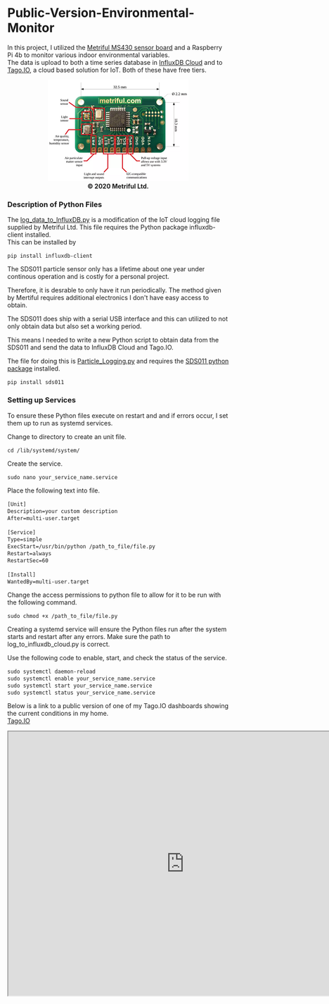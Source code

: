 # Public-Version-Environmental-Monitor



In this project, I utilized the [Metriful MS430 sensor board](https://www.metriful.com/ms430) and a Raspberry Pi 4b to monitor various indoor environmental variables.  
The data is upload to both a time series database in [InfluxDB Cloud](https://www.influxdata.com/products/influxdb-cloud/) and to [Tago.IO](https://tago.io/), a cloud based solution for IoT.  Both of these have free tiers.  

<figure align="center">
<img src="MS430.png"/>
<figcaption align = "center"><b>© 2020 Metriful Ltd.</b></figcaption>
</figure>


### **Description of Python Files**  
  

The [log_data_to_InfluxDB.py](log_data_to_InfluxDB.py) is a modification of the IoT cloud logging file supplied by Metriful Ltd.  This file requires the Python package influxdb-client installed.  
This can be installed by
```
pip install influxdb-client
```

The SDS011 particle sensor only has a lifetime about one year under continous operation and is costly for a personal project.  

Therefore, it is desrable to only have it run periodically.  The method given by Mertiful requires additional electronics I don't have easy access to obtain.  

The SDS011 does ship with a serial USB interface and this can utilized to not only obtain data but also set a working period.  

This means I needed to write a new Python script to obtain data from the SDS011 and send the data to InfluxDB Cloud and Tago.IO.  

The file for doing this is [Particle_Logging.py](Particle_Logging.py) and requires the [SDS011 python package](https://pypi.org/project/sds011/) installed.  

```
pip install sds011
```

### **Setting up Services**  
  

To ensure these Python files execute on restart and and if errors occur, I set them up to run as systemd services.  

Change to directory to create an unit file.

```
cd /lib/systemd/system/
```

Create the service.  

```
sudo nano your_service_name.service
```

Place the following text into file.  
```
[Unit]
Description=your custom description
After=multi-user.target

[Service]
Type=simple
ExecStart=/usr/bin/python /path_to_file/file.py
Restart=always
RestartSec=60

[Install]
WantedBy=multi-user.target

```  
Change the access permissions to python file to allow for it to be run with the following command.

```
sudo chmod +x /path_to_file/file.py
```
Creating a systemd service will ensure the Python files run after the system starts and restart after any errors.  Make sure the path to log_to_influxdb_cloud.py is correct.  

Use the following code to enable, start, and check the status of the service.

```
sudo systemctl daemon-reload
sudo systemctl enable your_service_name.service
sudo systemctl start your_service_name.service
sudo systemctl status your_service_name.service
```

Below is a link to a public version of one of my Tago.IO dashboards showing the current conditions in my home.  
[Tago.IO](https://5f07850bea86c1001c5c2ad7.run.tago.io)

<iframe width="800" height="600" src="https://embed.tago.io?widget=5f0b330c82da2b001c15d578&dashboard=5f0b330c82da2b001c15d576&token=d8da862e-fa08-4652-ad01-871c7ee4da15"/>


<iframe width="800" height="600" src="https://embed.tago.io?widget=5f0b330c82da2b001c15d579&dashboard=5f0b330c82da2b001c15d576&token=b15c782f-c8e9-410f-856f-bcfb88850ccf" frameborder="0" allowfullscreen />

<iframe width="800" height="600" src="https://embed.tago.io?widget=61202c11f055140018dd189e&dashboard=5f0b330c82da2b001c15d576&token=2d2efaca-58b7-4764-9124-f4f19603fa7c" frameborder="0" allowfullscreen />

<iframe width="800" height="600" src="https://embed.tago.io?widget=61f08a00ee930600185c1995&dashboard=5f0b330c82da2b001c15d576&token=1b0e88dd-903a-4468-b318-3486b04ae87b" frameborder="0" allowfullscreen />

<figure align="center">
<img src="built-on-influxdb-white-2022.svg"/>
</figure>
